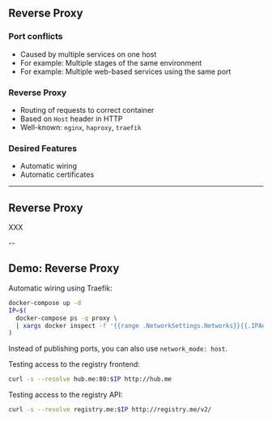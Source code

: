 ## Reverse Proxy

### Port conflicts

- Caused by multiple services on one host
- For example: Multiple stages of the same environment
- For example: Multiple web-based services using the same port

### Reverse Proxy

- Routing of requests to correct container
- Based on `Host` header in HTTP
- Well-known: `nginx`, `haproxy`, `traefik`

### Desired Features

- Automatic wiring
- Automatic certificates

---

## Reverse Proxy

XXX

--

## Demo: Reverse Proxy

Automatic wiring using Traefik:

```bash
docker-compose up -d
IP=$(
  docker-compose ps -q proxy \
  | xargs docker inspect -f '{{range .NetworkSettings.Networks}}{{.IPAddress}}{{end}}'
)
```

Instead of publishing ports, you can also use `network_mode: host`.

Testing access to the registry frontend:

```bash
curl -s --resolve hub.me:80:$IP http://hub.me
```

Testing access to the registry API:

```bash
curl -s --resolve registry.me:$IP http://registry.me/v2/
```